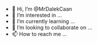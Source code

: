 - 👋 Hi, I’m @MrDalekCaan
- 👀 I’m interested in ...
- 🌱 I’m currently learning ...
- 💞️ I’m looking to collaborate on ...
- 📫 How to reach me ...

<!---
MrDalekCaan/MrDalekCaan is a ✨ special ✨ repository because its `README.md` (this file) appears on your GitHub profile.
You can click the Preview link to take a look at your changes.
--->

